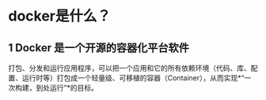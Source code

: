 # docker是什么？<br>
## 1 Docker 是一个开源的容器化平台软件<br>
打包、分发和运行应用程序，可以把一个应用和它的所有依赖环境（代码、库、配置、运行时等）打包成一个轻量级、可移植的容器（Container），从而实现*“一次构建，到处运行”*的目标。<br>
